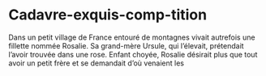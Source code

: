 # Cadavre-exquis-comp-tition

 Dans un petit village de France entouré de montagnes vivait autrefois une fillette nommée Rosalie. Sa grand-mère Ursule, qui l’élevait,     prétendait l’avoir trouvée dans une rose. Enfant choyée, 
 Rosalie désirait plus que tout avoir un petit frère et se demandait d’où venaient les 
